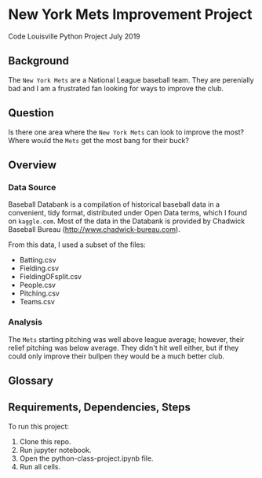 # New York Mets Improvement Project
Code Louisville Python Project July 2019

## Background
The `New York Mets` are a National League baseball team.  They are perenially bad and I am a frustrated fan looking for ways to improve the club.

## Question
Is there one area where the `New York Mets` can look to improve the most?  Where would the `Mets` get the most bang for their buck?

## Overview

### Data Source
Baseball Databank is a compilation of historical baseball data in a convenient, tidy format, distributed under Open Data terms, which I found on `kaggle.com`.  Most of the data in the Databank is provided by Chadwick Baseball Bureau (http://www.chadwick-bureau.com).

From this data, I used a subset of the files:

* Batting.csv
* Fielding.csv
* FieldingOFsplit.csv
* People.csv
* Pitching.csv
* Teams.csv

### Analysis
The `Mets` starting pitching was well above league average; however, their relief pitching was below average.  They didn't hit well either, but if they could only improve their bullpen they would be a much better club.

## Glossary

## Requirements, Dependencies, Steps
To run this project:
1.  Clone this repo.
2.  Run jupyter notebook.
3.  Open the python-class-project.ipynb file.
4.  Run all cells.

